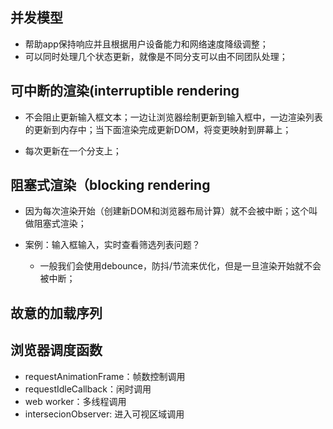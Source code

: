 ## 并发模型

* 帮助app保持响应并且根据用户设备能力和网络速度降级调整；
* 可以同时处理几个状态更新，就像是不同分支可以由不同团队处理；

## 可中断的渲染(interruptible rendering

* 不会阻止更新输入框文本；一边让浏览器绘制更新到输入框中，一边渲染列表的更新到内存中；当下面渲染完成更新DOM，将变更映射到屏幕上；

* 每次更新在一个分支上；

## 阻塞式渲染（blocking rendering

* 因为每次渲染开始（创建新DOM和浏览器布局计算）就不会被中断；这个叫做阻塞式渲染；

* 案例：输入框输入，实时查看筛选列表问题？
  - 一般我们会使用debounce，防抖/节流来优化，但是一旦渲染开始就不会被中断；

## 故意的加载序列

## 浏览器调度函数

* requestAnimationFrame：帧数控制调用
* requestIdleCallback：闲时调用
* web worker：多线程调用
* intersecionObserver: 进入可视区域调用